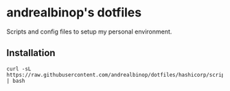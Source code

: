 # andrealbinop's dotfiles

Scripts and config files to setup my personal environment.

## Installation

```
curl -sL https://raw.githubusercontent.com/andrealbinop/dotfiles/hashicorp/scripts/install.sh | bash
```